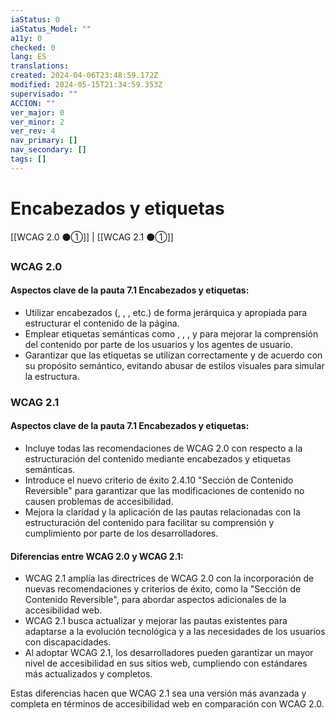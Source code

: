```yaml
---
iaStatus: 0
iaStatus_Model: ""
a11y: 0
checked: 0
lang: ES
translations: 
created: 2024-04-06T23:48:59.172Z
modified: 2024-05-15T21:34:59.353Z
supervisado: ""
ACCION: ""
ver_major: 0
ver_minor: 2
ver_rev: 4
nav_primary: []
nav_secondary: []
tags: []
---
```

# Encabezados y etiquetas

[[WCAG 2.0 ⚫①]] | [[WCAG 2.1 ⚫①]]

### WCAG 2.0

#### Aspectos clave de la pauta 7.1 Encabezados y etiquetas:
- Utilizar encabezados (, , , etc.) de forma jerárquica y apropiada para estructurar el contenido de la página.
- Emplear etiquetas semánticas como , , ,  y  para mejorar la comprensión del contenido por parte de los usuarios y los agentes de usuario.
- Garantizar que las etiquetas se utilizan correctamente y de acuerdo con su propósito semántico, evitando abusar de estilos visuales para simular la estructura.

### WCAG 2.1

#### Aspectos clave de la pauta 7.1 Encabezados y etiquetas:
- Incluye todas las recomendaciones de WCAG 2.0 con respecto a la estructuración del contenido mediante encabezados y etiquetas semánticas.
- Introduce el nuevo criterio de éxito 2.4.10 "Sección de Contenido Reversible" para garantizar que las modificaciones de contenido no causen problemas de accesibilidad.
- Mejora la claridad y la aplicación de las pautas relacionadas con la estructuración del contenido para facilitar su comprensión y cumplimiento por parte de los desarrolladores.

#### Diferencias entre WCAG 2.0 y WCAG 2.1:
- WCAG 2.1 amplía las directrices de WCAG 2.0 con la incorporación de nuevas recomendaciones y criterios de éxito, como la "Sección de Contenido Reversible", para abordar aspectos adicionales de la accesibilidad web.
- WCAG 2.1 busca actualizar y mejorar las pautas existentes para adaptarse a la evolución tecnológica y a las necesidades de los usuarios con discapacidades.
- Al adoptar WCAG 2.1, los desarrolladores pueden garantizar un mayor nivel de accesibilidad en sus sitios web, cumpliendo con estándares más actualizados y completos. 

Estas diferencias hacen que WCAG 2.1 sea una versión más avanzada y completa en términos de accesibilidad web en comparación con WCAG 2.0.
